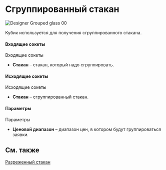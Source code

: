 # Сгруппированный стакан

![Designer Grouped glass 00](~/images/Designer_Grouped_glass_00.png)

Кубик используется для получения сгруппированного стакана. 

#### Входящие сокеты

Входящие сокеты

- **Стакан** – стакан, который надо сгруппировать.

#### Исходящие сокеты

Исходящие сокеты

- **Стакан** – сгруппированный стакан.

#### Параметры

Параметры

- **Ценовой диапазон** – диапазон цен, в котором будут группироваться заявки.

## См. также

[Разреженный стакан](Designer_Depth_Spread.md)
